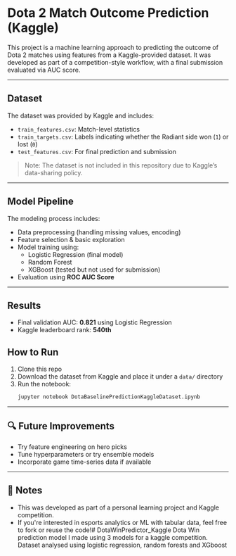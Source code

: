 # Dota 2 Match Outcome Prediction (Kaggle)

This project is a machine learning approach to predicting the outcome of Dota 2 matches using features from a Kaggle-provided dataset. It was developed as part of a competition-style workflow, with a final submission evaluated via AUC score.

---

## Dataset

The dataset was provided by Kaggle and includes:
- `train_features.csv`: Match-level statistics
- `train_targets.csv`: Labels indicating whether the Radiant side won (`1`) or lost (`0`)
- `test_features.csv`: For final prediction and submission

> Note: The dataset is not included in this repository due to Kaggle’s data-sharing policy.

---

## Model Pipeline

The modeling process includes:
- Data preprocessing (handling missing values, encoding)
- Feature selection & basic exploration
- Model training using:
  - Logistic Regression (final model)
  - Random Forest
  - XGBoost (tested but not used for submission)
- Evaluation using **ROC AUC Score**

---

## Results

- Final validation AUC: **0.821** using Logistic Regression
- Kaggle leaderboard rank: **540th**



##  How to Run

1. Clone this repo
2. Download the dataset from Kaggle and place it under a `data/` directory
3. Run the notebook:  
   ```bash
   jupyter notebook DotaBaselinePredictionKaggleDataset.ipynb
   ```


---

## 🔍 Future Improvements

- Try feature engineering on hero picks
- Tune hyperparameters or try ensemble models
- Incorporate game time-series data if available

---

## 📌 Notes

- This was developed as part of a personal learning project and Kaggle competition.
- If you're interested in esports analytics or ML with tabular data, feel free to fork or reuse the code!# DotaWinPredictor_Kaggle
Dota Win prediction model I made using 3 models for a kaggle competition. Dataset analysed using logistic regression, random forests and XGboost
